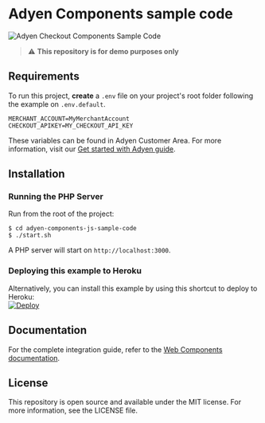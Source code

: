 # Adyen Components sample code

![Adyen Checkout Components Sample Code](screenshot.png)

> ⚠️ **This repository is for demo purposes only**

## Requirements

To run this project, **create** a `.env` file on your project's root folder following the example on `.env.default`.

```
MERCHANT_ACCOUNT=MyMerchantAccount
CHECKOUT_APIKEY=MY_CHECKOUT_API_KEY
```

These variables can be found in Adyen Customer Area. For more information, visit our [Get started with Adyen guide](https://docs.adyen.com/payments-essentials/get-started-with-adyen).

## Installation

### Running the PHP Server

Run from the root of the project:

```
$ cd adyen-components-js-sample-code
$ ./start.sh
```

A PHP server will start on `http://localhost:3000`.

### Deploying this example to Heroku

Alternatively, you can install this example by using this shortcut to deploy to Heroku:<br/>
[![Deploy](https://www.herokucdn.com/deploy/button.svg)](https://heroku.com/deploy?template=https://github.com/burtonsnowboards/adyen-components-js-sample-code)

## Documentation

For the complete integration guide, refer to the [Web Components documentation](https://docs.adyen.com/checkout/components-web/).

## License

This repository is open source and available under the MIT license. For more information, see the LICENSE file.
